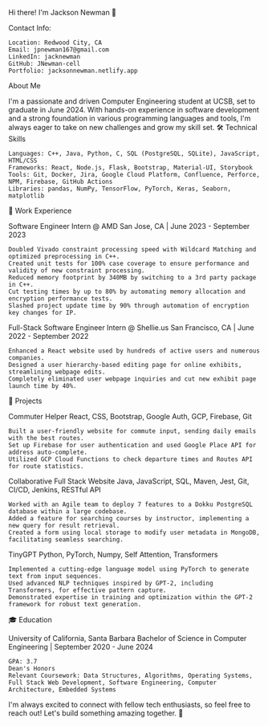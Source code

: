 Hi there! I'm Jackson Newman 👋

Contact Info:

    Location: Redwood City, CA
    Email: jpnewman167@gmail.com
    LinkedIn: jacknewman
    GitHub: JNewman-cell
    Portfolio: jacksonnewman.netlify.app

About Me

I'm a passionate and driven Computer Engineering student at UCSB, set to graduate in June 2024. With hands-on experience in software development and a strong foundation in various programming languages and tools, I'm always eager to take on new challenges and grow my skill set.
🛠️ Technical Skills

    Languages: C++, Java, Python, C, SQL (PostgreSQL, SQLite), JavaScript, HTML/CSS
    Frameworks: React, Node.js, Flask, Bootstrap, Material-UI, Storybook
    Tools: Git, Docker, Jira, Google Cloud Platform, Confluence, Perforce, NPM, Firebase, GitHub Actions
    Libraries: pandas, NumPy, TensorFlow, PyTorch, Keras, Seaborn, matplotlib

💼 Work Experience

Software Engineer Intern @ AMD
San Jose, CA | June 2023 - September 2023

    Doubled Vivado constraint processing speed with Wildcard Matching and optimized preprocessing in C++.
    Created unit tests for 100% case coverage to ensure performance and validity of new constraint processing.
    Reduced memory footprint by 340MB by switching to a 3rd party package in C++.
    Cut testing times by up to 80% by automating memory allocation and encryption performance tests.
    Slashed project update time by 90% through automation of encryption key changes for IP.

Full-Stack Software Engineer Intern @ Shellie.us
San Francisco, CA | June 2022 - September 2022

    Enhanced a React website used by hundreds of active users and numerous companies.
    Designed a user hierarchy-based editing page for online exhibits, streamlining webpage edits.
    Completely eliminated user webpage inquiries and cut new exhibit page launch time by 40%.

🚀 Projects

Commuter Helper
React, CSS, Bootstrap, Google Auth, GCP, Firebase, Git

    Built a user-friendly website for commute input, sending daily emails with the best routes.
    Set up Firebase for user authentication and used Google Place API for address auto-complete.
    Utilized GCP Cloud Functions to check departure times and Routes API for route statistics.

Collaborative Full Stack Website
Java, JavaScript, SQL, Maven, Jest, Git, CI/CD, Jenkins, RESTful API

    Worked with an Agile team to deploy 7 features to a Dokku PostgreSQL database within a large codebase.
    Added a feature for searching courses by instructor, implementing a new query for result retrieval.
    Created a form using local storage to modify user metadata in MongoDB, facilitating seamless searching.

TinyGPT
Python, PyTorch, Numpy, Self Attention, Transformers

    Implemented a cutting-edge language model using PyTorch to generate text from input sequences.
    Used advanced NLP techniques inspired by GPT-2, including Transformers, for effective pattern capture.
    Demonstrated expertise in training and optimization within the GPT-2 framework for robust text generation.

🎓 Education

University of California, Santa Barbara
Bachelor of Science in Computer Engineering | September 2020 - June 2024

    GPA: 3.7
    Dean's Honors
    Relevant Coursework: Data Structures, Algorithms, Operating Systems, Full Stack Web Development, Software Engineering, Computer Architecture, Embedded Systems

I'm always excited to connect with fellow tech enthusiasts, so feel free to reach out! Let's build something amazing together. 🚀
